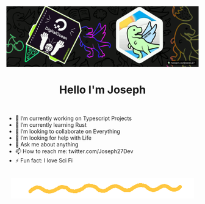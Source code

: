 <div align="center">
<img src="./images/jww127.gif">
  <h1> Hello I'm Joseph </h1>
</div>

<br/>


- 🔭 I’m currently working on Typescript Projects
- 🌱 I’m currently learning Rust
- 👯 I’m looking to collaborate on Everything
- 🤔 I’m looking for help with Life
- 💬 Ask me about anything
- 📫 How to reach me: twitter.com/Joseph27Dev
- ⚡ Fun fact: I love Sci Fi

<div align="center">
<br/>
<img src="./images/squiggle.gif">
</div>
<!--[![@jww127's Holopin board](https://holopin.me/jww127)](https://holopin.io/@jww127)-->
